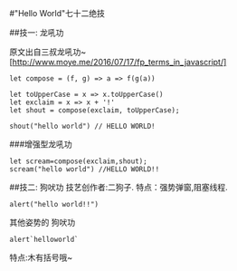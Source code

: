 #"Hello World"七十二绝技

##技一: 龙吼功

原文出自三叔龙吼功~ [http://www.moye.me/2016/07/17/fp_terms_in_javascript/]
```
let compose = (f, g) => a => f(g(a))
 
let toUpperCase = x => x.toUpperCase()
let exclaim = x => x + '!'
let shout = compose(exclaim, toUpperCase);
 
shout("hello world") // HELLO WORLD!

```
###增强型龙吼功
```
let scream=compose(exclaim,shout);
scream("hello world") //HELLO WORLD!!
```

##技二: 狗吠功
技艺创作者:二狗子. 特点：强势弹窗,阻塞线程.
```
alert("hello world!!")

```
其他姿势的 狗吠功
```
alert`helloworld`
```
特点:木有括号哦~
